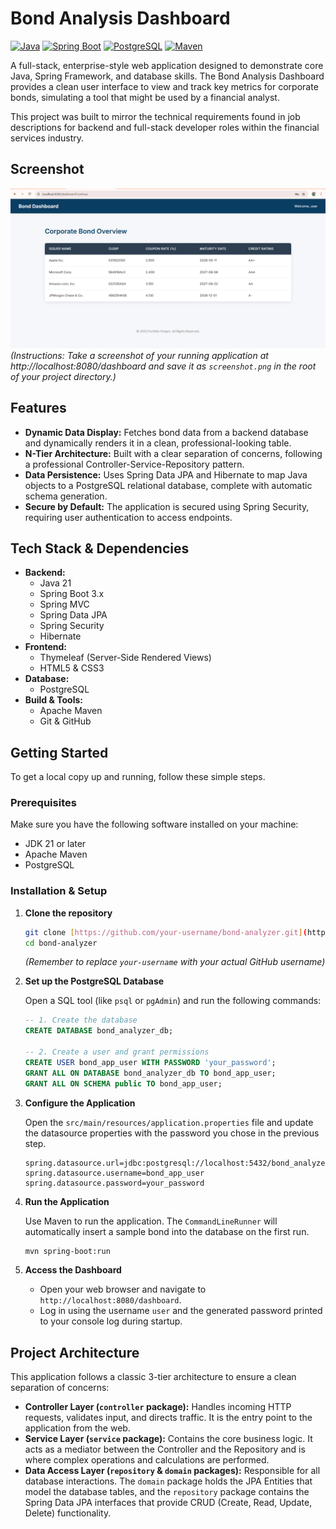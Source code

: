 # Bond Analysis Dashboard

[![Java](https://img.shields.io/badge/Java-21-blue.svg?style=for-the-badge&logo=openjdk)](https://www.oracle.com/java/technologies/downloads/)
[![Spring Boot](https://img.shields.io/badge/Spring_Boot-3.x-green.svg?style=for-the-badge&logo=spring-boot)](https://spring.io/projects/spring-boot)
[![PostgreSQL](https://img.shields.io/badge/PostgreSQL-16-blue.svg?style=for-the-badge&logo=postgresql)](https://www.postgresql.org/)
[![Maven](https://img.shields.io/badge/Maven-4.0-red.svg?style=for-the-badge&logo=apache-maven)](https://maven.apache.org/)

A full-stack, enterprise-style web application designed to demonstrate core Java, Spring Framework, and database skills. The Bond Analysis Dashboard provides a clean user interface to view and track key metrics for corporate bonds, simulating a tool that might be used by a financial analyst.

This project was built to mirror the technical requirements found in job descriptions for backend and full-stack developer roles within the financial services industry.

## Screenshot

![Dashboard Screenshot](./Screenshot-bond.png)
*(Instructions: Take a screenshot of your running application at http://localhost:8080/dashboard and save it as `screenshot.png` in the root of your project directory.)*

## Features

- **Dynamic Data Display:** Fetches bond data from a backend database and dynamically renders it in a clean, professional-looking table.
- **N-Tier Architecture:** Built with a clear separation of concerns, following a professional Controller-Service-Repository pattern.
- **Data Persistence:** Uses Spring Data JPA and Hibernate to map Java objects to a PostgreSQL relational database, complete with automatic schema generation.
- **Secure by Default:** The application is secured using Spring Security, requiring user authentication to access endpoints.

## Tech Stack & Dependencies

- **Backend:**
  - Java 21
  - Spring Boot 3.x
  - Spring MVC
  - Spring Data JPA
  - Spring Security
  - Hibernate
- **Frontend:**
  - Thymeleaf (Server-Side Rendered Views)
  - HTML5 & CSS3
- **Database:**
  - PostgreSQL
- **Build & Tools:**
  - Apache Maven
  - Git & GitHub

## Getting Started

To get a local copy up and running, follow these simple steps.

### Prerequisites

Make sure you have the following software installed on your machine:
- JDK 21 or later
- Apache Maven
- PostgreSQL

### Installation & Setup

1.  **Clone the repository**
    ```sh
    git clone [https://github.com/your-username/bond-analyzer.git](https://github.com/your-username/bond-analyzer.git)
    cd bond-analyzer
    ```
    *(Remember to replace `your-username` with your actual GitHub username)*

2.  **Set up the PostgreSQL Database**

    Open a SQL tool (like `psql` or `pgAdmin`) and run the following commands:
    ```sql
    -- 1. Create the database
    CREATE DATABASE bond_analyzer_db;

    -- 2. Create a user and grant permissions
    CREATE USER bond_app_user WITH PASSWORD 'your_password';
    GRANT ALL ON DATABASE bond_analyzer_db TO bond_app_user;
    GRANT ALL ON SCHEMA public TO bond_app_user;
    ```

3.  **Configure the Application**

    Open the `src/main/resources/application.properties` file and update the datasource properties with the password you chose in the previous step.
    ```properties
    spring.datasource.url=jdbc:postgresql://localhost:5432/bond_analyzer_db
    spring.datasource.username=bond_app_user
    spring.datasource.password=your_password
    ```

4.  **Run the Application**

    Use Maven to run the application. The `CommandLineRunner` will automatically insert a sample bond into the database on the first run.
    ```sh
    mvn spring-boot:run
    ```

5.  **Access the Dashboard**

    - Open your web browser and navigate to `http://localhost:8080/dashboard`.
    - Log in using the username `user` and the generated password printed to your console log during startup.

## Project Architecture

This application follows a classic 3-tier architecture to ensure a clean separation of concerns:

-   **Controller Layer (`controller` package):** Handles incoming HTTP requests, validates input, and directs traffic. It is the entry point to the application from the web.
-   **Service Layer (`service` package):** Contains the core business logic. It acts as a mediator between the Controller and the Repository and is where complex operations and calculations are performed.
-   **Data Access Layer (`repository` & `domain` packages):** Responsible for all database interactions. The `domain` package holds the JPA Entities that model the database tables, and the `repository` package contains the Spring Data JPA interfaces that provide CRUD (Create, Read, Update, Delete) functionality.
